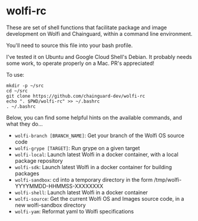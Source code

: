 # wolfi-rc

These are set of shell functions that facilitate package and image development
on Wolfi and Chainguard, within a command line environment.

You'll need to source this file into your bash profile.

I've tested it on Ubuntu and Google Cloud Shell's Debian.  It probably needs some work, to operate properly on a Mac.  PR's appreciated!

To use:

```
mkdir -p ~/src
cd ~/src
git clone https://github.com/chainguard-dev/wolfi-rc
echo ". $PWD/wolfi-rc" >> ~/.bashrc
. ~/.bashrc
```

Below, you can find some helpful hints on the available commands, and what
they do...

 - `wolfi-branch [BRANCH_NAME]`: Get your branch of the Wolfi OS source code
 - `wolfi-grype [TARGET]`: Run grype on a given target
 - `wolfi-local`: Launch latest Wolfi in a docker container, with a local package repository
 - `wolfi-sdk`: Launch latest Wolfi in a docker container for building packages
 - `wolfi-sandbox`: cd into a temporary directory in the form /tmp/wolfi-YYYYMMDD-HHMMSS-XXXXXXXX
 - `wolfi-shell`: Launch latest Wolfi in a docker container
 - `wolfi-source`: Get the current Wolfi OS and Images source code, in a new wolfi-sandbox directory
 - `wolfi-yam`: Reformat yaml to Wolfi specifications
